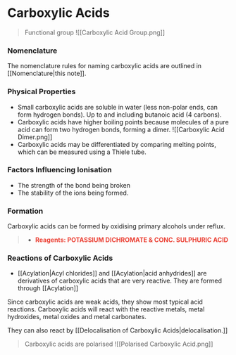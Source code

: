 # Carboxylic Acids
>Functional group
> ![[Carboxylic Acid Group.png]]
### Nomenclature
The nomenclature rules for naming carboxylic acids are outlined in [[Nomenclature|this note]].

### Physical Properties
- Small carboxylic acids are soluble in water (less non-polar ends, can form hydrogen bonds). Up to and including butanoic acid (4 carbons).
- Carboxylic acids have higher boiling points because molecules of a pure acid can form two hydrogen bonds, forming a dimer.
![[Carboxylic Acid Dimer.png]]
- Carboxylic acids may be differentiated by comparing melting points, which can be measured using a Thiele tube.
### Factors Influencing Ionisation
- The strength of the bond being broken
- The stability of the ions being formed.

### Formation
Carboxylic acids can be formed by oxidising primary alcohols under reflux.
> - <b style="color: #eb4034;">Reagents: POTASSIUM DICHROMATE & CONC. SULPHURIC ACID</b>

### Reactions of Carboxylic Acids
- [[Acylation|Acyl chlorides]] and [[Acylation|acid anhydrides]] are derivatives of carboxylic acids that are very reactive. They are formed through [[Acylation]]


Since carboxylic acids are weak acids, they show most typical acid reactions. Carboxylic acids will react with the reactive metals, metal hydroxides, metal oxides and metal carbonates.

They can also react by [[Delocalisation of Carboxylic Acids|delocalisation.]]
> Carboxylic acids are polarised
![[Polarised Carboxylic Acid.png]]

